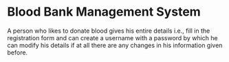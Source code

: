 # Blood Bank Management System
 A person who likes to donate blood gives his entire details i.e., fill in the registration form and can create a username with a password by which he can modify his details if at all there are any changes in his information given before.
